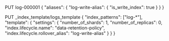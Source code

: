 PUT log-000001
{
  "aliases": {
    "log-write-alias": {
      "is_write_index": true
    }
  }
}


PUT _index_template/logs_template
{
  "index_patterns": ["log-*"],
  "template": {
    "settings": {
      "number_of_shards": 1,
      "number_of_replicas": 0,
      "index.lifecycle.name": "data-retention-policy",
      "index.lifecycle.rollover_alias": "log-write-alias"
    }
  }
}